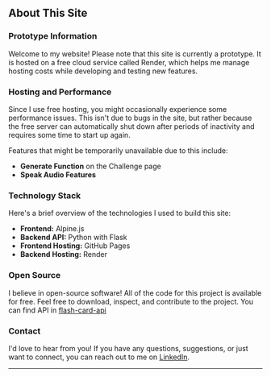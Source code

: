 ## About This Site

### Prototype Information

Welcome to my website! Please note that this site is currently a prototype. It is hosted on a free cloud service called Render, which helps me manage hosting costs while developing and testing new features.

### Hosting and Performance

Since I use free hosting, you might occasionally experience some performance issues. This isn't due to bugs in the site, but rather because the free server can automatically shut down after periods of inactivity and requires some time to start up again.

Features that might be temporarily unavailable due to this include:

- **Generate Function** on the Challenge page
- **Speak Audio Features**

### Technology Stack

Here's a brief overview of the technologies I used to build this site:

- **Frontend:** Alpine.js
- **Backend API:** Python with Flask
- **Frontend Hosting:** GitHub Pages
- **Backend Hosting:** Render

### Open Source

I believe in open-source software! All of the code for this project is available for free. Feel free to download, inspect, and contribute to the project.
You can find API in [flash-card-api](https://github.com/ppmaungdevv/flash-card-api)

### Contact

I'd love to hear from you! If you have any questions, suggestions, or just want to connect, you can reach out to me on [LinkedIn](https://www.linkedin.com/in/pyae-phyo-maung-507182191).

---
